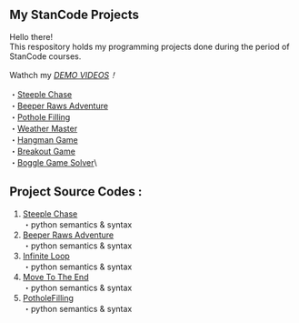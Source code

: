 ## My StanCode Projects
Hello there!\
This respository holds my programming projects done during the period of StanCode courses.

Wathch my *[DEMO VIDEOS](https://www.youtube.com/playlist?list=PLLH6tzfALDe6zw4Z0asWDlPhKkks8yltJ)！*

・[Steeple Chase](https://www.youtube.com/watch?v=-vKpiNtGHh4&list=PLLH6tzfALDe6zw4Z0asWDlPhKkks8yltJ&index=1)\
・[Beeper Raws Adventure](https://www.youtube.com/watch?v=3m4lTwfEYz4&list=PLLH6tzfALDe6zw4Z0asWDlPhKkks8yltJ&index=2)\
・[Pothole Filling](https://www.youtube.com/watch?v=cvCHL4ILyGU&list=PLLH6tzfALDe6zw4Z0asWDlPhKkks8yltJ&index=3)\
・[Weather Master](https://www.youtube.com/watch?v=8f_f110oRy0&list=PLLH6tzfALDe6zw4Z0asWDlPhKkks8yltJ&index=4)\
・[Hangman Game](https://www.youtube.com/watch?v=SwmmDmlTKk0&list=PLLH6tzfALDe6zw4Z0asWDlPhKkks8yltJ&index=5)\
・[Breakout Game](https://www.youtube.com/watch?v=u9713sP6kBQ&list=PLLH6tzfALDe6zw4Z0asWDlPhKkks8yltJ&index=6)\
・[Boggle Game Solver](https://www.youtube.com/watch?v=Lifc6Q03aO0&list=PLLH6tzfALDe6zw4Z0asWDlPhKkks8yltJ&index=7)\

## Project Source Codes :
1. [Steeple Chase](https://github.com/cvl1031/MyStanCodeProjects/blob/main/StanCodeProjects/Steeplechase.py)\
   ・python semantics & syntax 
2. [Beeper Raws Adventure](https://github.com/cvl1031/MyStanCodeProjects/blob/main/StanCodeProjects/BeeperRowAdv.py)\
   ・python semantics & syntax 
3. [Infinite Loop](https://github.com/cvl1031/MyStanCodeProjects/blob/main/StanCodeProjects/InfiniteLoop.py)\
   ・python semantics & syntax 
4. [Move To The End](https://github.com/cvl1031/MyStanCodeProjects/blob/main/StanCodeProjects/MoveToTheEnd.py)\
   ・python semantics & syntax 
5. [PotholeFilling](https://github.com/cvl1031/MyStanCodeProjects/blob/main/StanCodeProjects/PotholeFilling.py)\
   ・python semantics & syntax 
